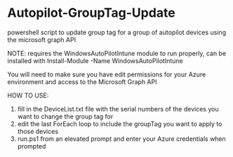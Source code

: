# Autopilot-GroupTag-Update
powershell script to update group tag for a group of autopilot devices using the microsoft graph API

NOTE: requires the WindowsAutoPilotIntune module to run properly, can be installed with
Install-Module -Name WindowsAutoPilotIntune

You will need to make sure you have edit permissions for your Azure environment and access to the Microsoft Graph API

HOW TO USE:

1. fill in the DeviceList.txt file with the serial numbers of the devices you want to change the group tag for
2. edit the last ForEach loop to include the groupTag you want to apply to those devices
3. run.ps1 from an elevated prompt and enter your Azure credentials when prompted
